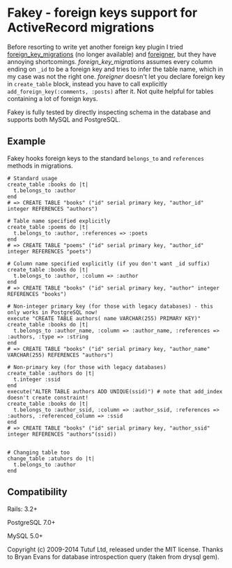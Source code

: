 # Fakey - foreign keys support for ActiveRecord migrations


Before resorting to write yet another foreign key plugin I tried
[foreign_key_migrations](http://github.com/harukizaemon/foreign_key_migrations)
(no longer available) and
[foreigner](http://github.com/matthuhiggins/foreigner), but they have annoying
shortcomings. *foreign_key_migrations* assumes every column ending on `_id` to
be a foreign key and tries to infer the table name, which in my case was not
the right one. *foreigner* doesn't let you declare foreign key in
`create_table` block, instead you have to call explicitly
`add_foreign_key(:comments, :posts)` after it. Not quite helpful for tables
containing a lot of foreign keys.

Fakey is fully tested by directly inspecting schema in the database and
supports both MySQL and PostgreSQL.

## Example

  Fakey hooks foreign keys to the standard `belongs_to` and `references` methods in migrations.

    # Standard usage
    create_table :books do |t|
      t.belongs_to :author
    end
    # => CREATE TABLE "books" ("id" serial primary key, "author_id" integer REFERENCES "authors")

    # Table name specified explicitly
    create_table :poems do |t|
      t.belongs_to :author, :references => :poets
    end
    # => CREATE TABLE "poems" ("id" serial primary key, "author_id" integer REFERENCES "poets")

    # Column name specified explicitly (if you don't want _id suffix)
    create_table :books do |t|
      t.belongs_to :author, :column => :author
    end
    # => CREATE TABLE "books" ("id" serial primary key, "author" integer REFERENCES "books")

    # Non-integer primary key (for those with legacy databases) - this only works in PostgreSQL now!
    execute "CREATE TABLE authors( name VARCHAR(255) PRIMARY KEY)"
    create_table :books do |t|
      t.belongs_to :author_name, :column => :author_name, :references => :authors, :type => :string
    end
    # => CREATE TABLE "books" ("id" serial primary key, "author_name" VARCHAR(255) REFERENCES "authors")

    # Non-primary key (for those with legacy databases)
    create_table :authors do |t|
      t.integer :ssid
    end
    execute("ALTER TABLE authors ADD UNIQUE(ssid)") # note that add_index doesn't create constraint!
    create_table :books do |t|
      t.belongs_to :author_ssid, :column => :author_ssid, :references => :authors, :referenced_column => :ssid
    end
    # => CREATE TABLE "books" ("id" serial primary key, "author_ssid" integer REFERENCES "authors"(ssid))


    # Changing table too
    change_table :atuhors do |t|
      t.belongs_to :author
    end

## Compatibility

Rails: 3.2+

PostgreSQL 7.0+

MySQL 5.0+

Copyright (c) 2009-2014 Tutuf Ltd, released under the MIT license. Thanks to Bryan Evans for database introspection query (taken from drysql gem).
